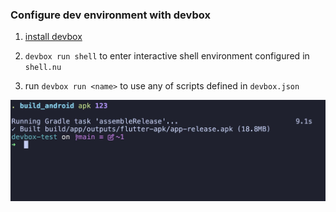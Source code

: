 ### Configure dev environment with devbox

1. [install devbox](https://www.jetify.com/docs/devbox/installing_devbox/?install-method=macos)

2. `devbox run shell` to enter interactive shell environment configured in `shell.nu`

3. run `devbox run <name>` to use any of scripts defined in `devbox.json` 

![Image](README-img/250106-121652.jpg)

